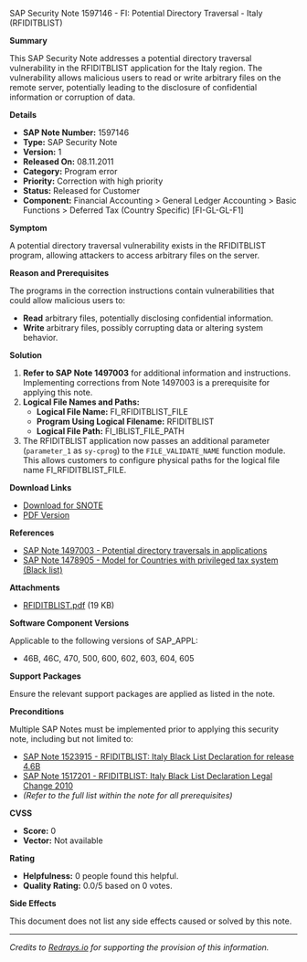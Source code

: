 SAP Security Note 1597146 - FI: Potential Directory Traversal - Italy (RFIDITBLIST)

**Summary**

This SAP Security Note addresses a potential directory traversal vulnerability in the RFIDITBLIST application for the Italy region. The vulnerability allows malicious users to read or write arbitrary files on the remote server, potentially leading to the disclosure of confidential information or corruption of data.

**Details**

- **SAP Note Number:** 1597146
- **Type:** SAP Security Note
- **Version:** 1
- **Released On:** 08.11.2011
- **Category:** Program error
- **Priority:** Correction with high priority
- **Status:** Released for Customer
- **Component:** Financial Accounting > General Ledger Accounting > Basic Functions > Deferred Tax (Country Specific) [FI-GL-GL-F1]

**Symptom**

A potential directory traversal vulnerability exists in the RFIDITBLIST program, allowing attackers to access arbitrary files on the server.

**Reason and Prerequisites**

The programs in the correction instructions contain vulnerabilities that could allow malicious users to:
- **Read** arbitrary files, potentially disclosing confidential information.
- **Write** arbitrary files, possibly corrupting data or altering system behavior.

**Solution**

1. **Refer to SAP Note 1497003** for additional information and instructions. Implementing corrections from Note 1497003 is a prerequisite for applying this note.
2. **Logical File Names and Paths:**
   - **Logical File Name:** FI_RFIDITBLIST_FILE
   - **Program Using Logical Filename:** RFIDITBLIST
   - **Logical File Path:** FI_IBLIST_FILE_PATH
3. The RFIDITBLIST application now passes an additional parameter (`parameter_1` as `sy-cprog`) to the `FILE_VALIDATE_NAME` function module. This allows customers to configure physical paths for the logical file name FI_RFIDITBLIST_FILE.

**Download Links**

- [Download for SNOTE](https://me.sap.com/notes/0001597146/SNOTE)
- [PDF Version](https://me.sap.com/notes/0001597146/PDF)

**References**

- [SAP Note 1497003 - Potential directory traversals in applications](https://me.sap.com/notes/1497003)
- [SAP Note 1478905 - Model for Countries with privileged tax system (Black list)](https://me.sap.com/notes/1478905)

**Attachments**

- [RFIDITBLIST.pdf](https://userapps.support.sap.com/sap/support/sapnotes/public/services/attachment.htm?iv_key=012006153200000245632011&iv_version=0001&iv_guid=2F05A5E1158F7748881C6E992C815503) (19 KB)

**Software Component Versions**

Applicable to the following versions of SAP_APPL:
- 46B, 46C, 470, 500, 600, 602, 603, 604, 605

**Support Packages**

Ensure the relevant support packages are applied as listed in the note.

**Preconditions**

Multiple SAP Notes must be implemented prior to applying this security note, including but not limited to:
- [SAP Note 1523915 - RFIDITBLIST: Italy Black List Declaration for release 4.6B](https://me.sap.com/notes/1523915)
- [SAP Note 1517201 - RFIDITBLIST: Italy Black List Declaration Legal Change 2010](https://me.sap.com/notes/1517201)
- *(Refer to the full list within the note for all prerequisites)*

**CVSS**

- **Score:** 0
- **Vector:** Not available

**Rating**

- **Helpfulness:** 0 people found this helpful.
- **Quality Rating:** 0.0/5 based on 0 votes.

**Side Effects**

This document does not list any side effects caused or solved by this note.

---

*Credits to [Redrays.io](https://redrays.io) for supporting the provision of this information.*
